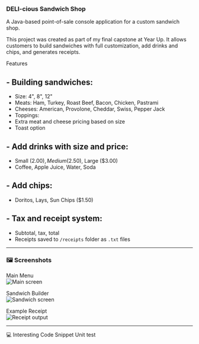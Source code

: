 ### DELI-cious Sandwich Shop

A Java-based point-of-sale console application for a custom sandwich shop.

This project was created as part of my final capstone at Year Up. It allows customers to build sandwiches with full customization, add drinks and chips, and generates receipts.

 Features

## - Building sandwiches:
  - Size: 4", 8", 12"
  - Meats: Ham, Turkey, Roast Beef, Bacon, Chicken, Pastrami
  - Cheeses: American, Provolone, Cheddar, Swiss, Pepper Jack
  - Toppings:
  - Extra meat and cheese pricing based on size
  - Toast option

## - Add drinks with size and price:
  - Small ($2.00), Medium ($2.50), Large ($3.00)
  - Coffee, Apple Juice, Water, Soda

## - Add chips:
  - Doritos, Lays, Sun Chips ($1.50)

## - Tax and receipt system:
  - Subtotal, tax, total
  - Receipts saved to `/receipts` folder as `.txt` files

---

### 🖼️ Screenshots

Main Menu  
![Main screen](https://github.com/user-attachments/assets/09dc7deb-d753-4faf-b37c-d4d67f0b8bed)


Sandwich Builder  
![Sandwich screen](https://github.com/user-attachments/assets/75ac1955-9a47-41d3-a6a2-8676f9b4bcfd)


Example Receipt  
![Receipt output](https://github.com/user-attachments/assets/2a2c82e5-4efe-4d12-8696-87df019ff71d)


---

💻 Interesting Code Snippet
Unit test
